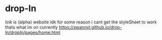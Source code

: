 # drop-In
link is (alpha) website 
idk for some reason i cant get the styleSheet to work thats what im on currently
https://swannyl.github.io/drop-In/dropIn/pages/home.html
